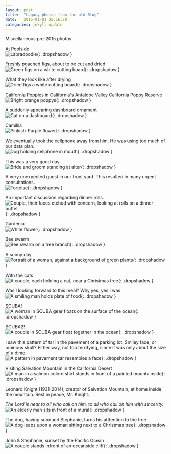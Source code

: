 ```yaml
---
layout: post
title:  "Legacy photos from the old Blog"
date:   2015-01-01 20:16:20
categories: jekyll update
---
```

Miscellaneous pre-2015 photos.
  

At Poolside  
![Labradoodle](/images/poolside.png){: .dropshadow }

Freshly poached figs, about to be cut and dried  
![Green figs on a white cutting board](/images/figs_poached.png){: .dropshadow }

What they look like after drying  
![Dried figs a white cutting board](/images/dried_figs.png){: .dropshadow }

California Poppies in California's Antalope Valley California Poppy Reserve  
![Bright orange poppys](/images/CaliforniaPoppy.gif){: .dropshadow }

A suddenly appearing dashboard ornament  
![Cat on a dashboard](/images/SuddenDashboard.gif){: .dropshadow }

Camillia  
![Pinkish-Purple flower](/images/Camillia.gif){: .dropshadow }

We eventually took the cellphone away from him.  He was using too much of our data plan.  
![Dog holding cellphone in mouth](/images/WithPhone.gif){: .dropshadow }

This was a very good day  
![Bride and groom standing at alter](/images/ThisWasAGoodDay.gif){: .dropshadow }

A very unexpected guest in our front yard. This resulted in many urgent consultations.  
![Tortoise](/images/Tortoise.gif){: .dropshadow }

An important discussion regarding dinner rolls.  
![Couple, their faces etched with concern, looking at rolls on a dinner buffet](/images/DinnerRollDiscussion.gif){: .dropshadow }

Gardenia  
![White flower](/images/Gardenia.gif){: .dropshadow }

Bee swarm  
![Bee swarm on a tree branch](/images/BeeSwarm.gif){: .dropshadow }

A sunny day  
![Portrait of a woman, against a background of green plants](/images/Doorway.gif){: .dropshadow }

With the cats  
![A couple, each holding a cat, near a Christmas tree](/images/TreeAndCats.gif){: .dropshadow }

Was I looking forward to this meal?  Why yes, yes I was.  
![A smiling man holds plate of food](/images/EnjoyableDinner.gif){: .dropshadow }

SCUBA!  
![A woman in SCUBA gear floats on the surface of the ocean](/images/GirlWithRegulator.gif){: .dropshadow }

SCUBA2!  
![A couple in SCUBA gear float together in the ocean](/images/GirlWithWalrusS.gif){: .dropshadow }

I saw this pattern of tar in the pavement of a parking lot. Smiley face, or ominous skull? Either way, not too terrifying, since it was only about the size of a dime.  
![A pattern in pavement tar resembles a face](/images/FaceInThePavement.gif){: .dropshadow }

Visiting Salvation Mountain in the California Desert  
![A man in a salmon colord shirt stands in front of a painted mountainside](/images/SalvationMountain.gif){: .dropshadow }

Leonard Knight (1931-2014), creator of Salvation Mountain, at home inside the mountain. Rest in peace, Mr. Knight.  

*The Lord is near to all who call on him, to all who call on him with sincerity.*  
![An elderly man sits in front of a mural](/images/LeonardKnight.gif){: .dropshadow }

The dog, having subdued Stephanie, turns his atttention to the tree  
![A dog leaps upon a woman sitting next to a Christmas tree](/images/dog_vs_tree.gif){: .dropshadow }

John & Stephanie, sunset by the Pacific Ocean  
![A couple stands infront of an oceanside cliff](/images/sunset.gif){: .dropshadow }


